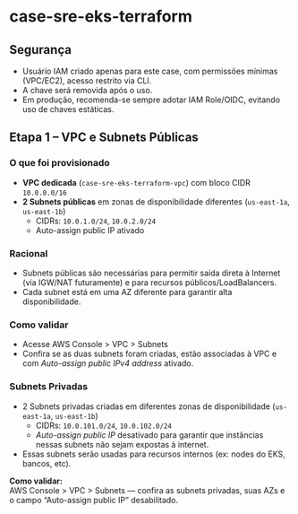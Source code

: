 # case-sre-eks-terraform
## Segurança

- Usuário IAM criado apenas para este case, com permissões mínimas (VPC/EC2), acesso restrito via CLI.
- A chave será removida após o uso.
- Em produção, recomenda-se sempre adotar IAM Role/OIDC, evitando uso de chaves estáticas.
## Etapa 1 – VPC e Subnets Públicas

### O que foi provisionado

- **VPC dedicada** (`case-sre-eks-terraform-vpc`) com bloco CIDR `10.0.0.0/16`
- **2 Subnets públicas** em zonas de disponibilidade diferentes (`us-east-1a`, `us-east-1b`)
  - CIDRs: `10.0.1.0/24`, `10.0.2.0/24`
  - Auto-assign public IP ativado

### Racional

- Subnets públicas são necessárias para permitir saída direta à Internet (via IGW/NAT futuramente) e para recursos públicos/LoadBalancers.
- Cada subnet está em uma AZ diferente para garantir alta disponibilidade.

### Como validar

- Acesse AWS Console > VPC > Subnets
- Confira se as duas subnets foram criadas, estão associadas à VPC e com *Auto-assign public IPv4 address* ativado.

### Subnets Privadas

- 2 Subnets privadas criadas em diferentes zonas de disponibilidade (`us-east-1a`, `us-east-1b`)
  - CIDRs: `10.0.101.0/24`, `10.0.102.0/24`
  - *Auto-assign public IP* desativado para garantir que instâncias nessas subnets não sejam expostas à internet.
- Essas subnets serão usadas para recursos internos (ex: nodes do EKS, bancos, etc).

**Como validar:**  
AWS Console > VPC > Subnets — confira as subnets privadas, suas AZs e o campo “Auto-assign public IP” desabilitado.